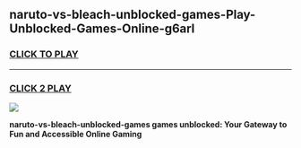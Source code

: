 
## naruto-vs-bleach-unblocked-games-Play-Unblocked-Games-Online-g6arl
<h3>
<a href="https://premium76.site?title=naruto-vs-bleach-unblocked-games&ref=24A">CLICK TO PLAY</a></h3>
<hr>

<h3>
<a href="https://premium76.site?title=naruto-vs-bleach-unblocked-games&ref=24A">CLICK 2 PLAY</a>
  
</h3>

<a href="https://premium76.site?title=naruto-vs-bleach-unblocked-games&ref=24A"><img src="https://clearcache.store/games.png"></a>


**naruto-vs-bleach-unblocked-games games unblocked: Your Gateway to Fun and Accessible Online Gaming**

